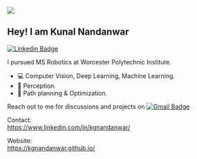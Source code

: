 ![](https://komarev.com/ghpvc/?username=kgnandanwar&style=flat)
## Hey! I am Kunal Nandanwar  
<!--
## Hey! I am [Sayantani Bhattacharya](https://sayantani-bhattacharya.github.io/) 👋  
-->

[![Linkedin Badge](https://img.shields.io/badge/-Sayantani%20Bhattacharya-0072b1?style=flat&logo=Linkedin&logoColor=white)](https://www.linkedin.com/in/sayantani-bhattacharya-19a419175/ "Connect on LinkedIn")

I pursued MS Robotics at Worcester Polytechnic Institute.
- 💻 Computer Vision, Deep Learning, Machine Learning.
- 🤖 Perception.
- 🔀 Path planning & Optimization.


Reach out to me for discussions and projects on 
[![Gmail Badge](https://img.shields.io/badge/-kgnandanwar@wpi.edu-c14438?style=flat&logo=Gmail&logoColor=white)](mailto:kgnandanwar@wpi.edu "Connect via Email")
<!--
- ⚡ Fun fact: 
-->
Contact:  
https://www.linkedin.com/in/kgnandanwar/

Website:  
https://kgnandanwar.github.io/

